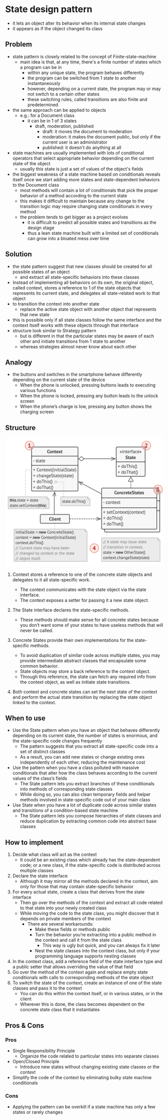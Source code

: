 # State design pattern

- it lets an object alter its behavior when its internal state changes
- it appears as if the object changed its class

## Problem

- state pattern is closely related to the concept of Finite-state-machine
  - main idea is that, at any time, there's a finite number of states which a program can be in
    - within any unique state, the program behaves differently
    - the program can be switched from 1 state to another instantaneously
    - however, depending on a current state, the program may or may not switch to a certain other states
    - these switching rules, called transitions are also finite and predetermined
- the same approach can be applied to objects
  - e.g.: for a Document class
    - it can be in 1 of 3 states
      - draft, moderation, published
        - draft: it moves the document to moderation
        - moderation: it makes the document public, but only if the current user is an administrator
        - published: it doesn't do anything at all
- state machines are usually implemented with lots of conditional operators that select appropriate behavior depending on the current state of the object
  - usually this state is just a set of values of the object's fields
- the biggest weakness of a state machine based on conditionals reveals itself once we start adding more states and state-dependent behaviors to the Document class
  - most methods will contain a lot of conditionals that pick the proper behavior of a method according to the current state
  - this makes it difficult to maintain because any change to the transition logic may require changing state conditionals in every method
  - the problem tends to get bigger as a project evolves
    - it is difficult to predict all possible states and transitions as the design stage
    - thus a lean state machine built with a limited set of conditionals can grow into a bloated mess over time

## Solution

- the state pattern suggest that new classes should be created for all possible states of an object
  - and extract all state-specific behaviors into these classes
- Instead of implementing all behaviors on its own, the original object, called context, stores a reference to 1 of the state objects that represents its current state, and delegates all state-related work to that object
- to transition the context into another state
  - replace the active state object with another object that represents that new state
- this is possible only if all state classes follow the same interface and the context itself works with these objects through that interface
- structure look similar to Strategy pattern
  - but is different in that the particular states may be aware of each other and initiate transitions from 1 state to another
  - whereas strategies almost never know about each other

## Analogy

- the buttons and switches in the smartphone behave differently depending on the current state of the device
  - When the phone is unlocked, pressing buttons leads to executing various functions
  - When the phone is locked, pressing any button leads to the unlock screen
  - When the phone’s charge is low, pressing any button shows the charging screen

## Structure

![State](../../images/state.png)

1. Context stores a reference to one of the concrete state objects and delegates to it all state-specific work.

   - The context communicates with the state object via the state interface.
   - The context exposes a setter for passing it a new state object.

2. The State interface declares the state-specific methods.

   - These methods should make sense for all concrete states because you don’t want some of your states to have useless methods that will never be called.

3. Concrete States provide their own implementations for the state-specific methods.

   - To avoid duplication of similar code across multiple states, you may provide intermediate abstract classes that encapsulate some common behavior.
   - State objects may store a back reference to the context object.
   - Through this reference, the state can fetch any required info from the context object, as well as initiate state transitions.

4. Both context and concrete states can set the next state of the context and perform the actual state transition by replacing the state object linked to the context.

## When to use

- Use the State pattern when you have an object that behaves differently depending on its current state, the number of states is enormous, and the state-specific code changes frequently
  - The pattern suggests that you extract all state-specific code into a set of distinct classes
  - As a result, you can add new states or change existing ones independently of each other, reducing the maintenance cost
- Use the pattern when you have a class polluted with massive conditionals that alter how the class behaves according to the current values of the class’s fields
  - The State pattern lets you extract branches of these conditionals into methods of corresponding state classes
  - While doing so, you can also clean temporary fields and helper methods involved in state-specific code out of your main class
- Use State when you have a lot of duplicate code across similar states and transitions of a condition-based state machine
  - The State pattern lets you compose hierarchies of state classes and reduce duplication by extracting common code into abstract base classes

## How to implement

1. Decide what class will act as the context
   - It could be an existing class which already has the state-dependent code; or a new class, if the state-specific code is distributed across multiple classes
2. Declare the state interface
   - Although it may mirror all the methods declared in the context, aim only for those that may contain state-specific behavior
3. For every actual state, create a class that derives from the state interface
   - Then go over the methods of the context and extract all code related to that state into your newly created class
   - While moving the code to the state class, you might discover that it depends on private members of the context
     - There are several workarounds:
       - Make these fields or methods public
       - Turn the behavior you’re extracting into a public method in the context and call it from the state class
         - This way is ugly but quick, and you can always fix it later
       - Nest the state classes into the context class, but only if your programming language supports nesting classes
4. In the context class, add a reference field of the state interface type and a public setter that allows overriding the value of that field
5. Go over the method of the context again and replace empty state conditionals with calls to corresponding methods of the state object
6. To switch the state of the context, create an instance of one of the state classes and pass it to the context
   - You can do this within the context itself, or in various states, or in the client
   - Wherever this is done, the class becomes dependent on the concrete state class that it instantiates

## Pros & Cons

### Pros

- Single Responsibility Principle
  - Organize the code related to particular states into separate classes
- Open/Closed Principle
  - Introduce new states without changing existing state classes or the context
- Simplify the code of the context by eliminating bulky state machine conditionals

### Cons

- Applying the pattern can be overkill if a state machine has only a few states or rarely changes
